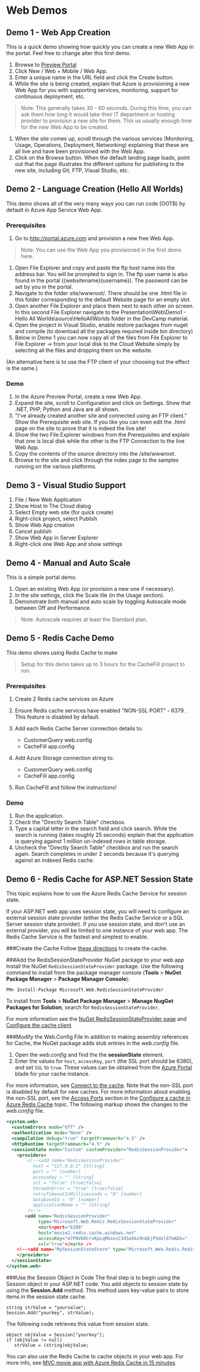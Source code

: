 # Web Demos

## Demo 1 - Web App Creation

This is a quick demo showing how quickly you can create a new Web App in the portal. Feel free to change alter this first demo.

1. Browse to [Preview Portal](https://portal.azure.com)
1. Click New / Web + Mobile / Web App.
1. Enter a unique name in the URL field and click the Create button.
1. While the site is being created, explain that Azure is provisioning a new Web App for you with supporting services, monitoring, support for continuous deployment, etc.
 > Note: This generally takes 30 - 60 seconds. During this time, you can ask them how long it would take their IT department or hosting provider to provision a new site for them. This us usually enough time for the new Web App to be created.
1. When the site comes up, scroll through the various services (Monitoring, Usage, Operations, Deployment, Networking) explaining that these are all live and have been provisioned with the Web App.
1. Click on the Browse button. When the default landing page loads, point out that the page illustrates the different options for publishing to the new site, including Git, FTP, Visual Studio, etc.

## Demo 2 - Language Creation (Hello All Worlds)

This demo shows all of the very many ways you can run code (OOTB) by default in Azure App Service Web App.

### Prerequisites

1. Go to http://portal.azure.com and provision a new free Web App.
 > Note: You can use the Web App you provisioned in the first demo here.
1. Open File Explorer and copy and paste the ftp host name into the address bar. You will be prompted to sign in. The ftp user name is also found in the portal ({websitename}\{username}). The password can be set by you in the portal.
1. Navigate to the folder site/wwwroot/. There should be one .html file in this folder corresponding to the default Website page for an empty slot.
1. Open another File Explorer and place them next to each other on screen. In this second File Explorer navigate to the Presentation\Web\Demo1 - Hello All Worlds\source\HelloAllWorlds folder in the DevCamp material.
1. Open the project in Visual Studio, enable restore packages from nuget and compile (to download all the packages required inside bin directory)
1. Below in Demo 1 you can now copy all of the files from File Explorer to File Explorer -> from your local disk to the Cloud Website simply by selecting all the files and dropping them on the website.

(An alternative here is to use the FTP client of your choosing but the effect is the same.)

### Demo

1. In the Azure Preview Portal, create a new Web App.
1. Expand the site, scroll to Configuration and click on Settings. Show that .NET, PHP, Python and Java are all shown.
1. "I've already created another site and connected using an FTP client." Show the Prerequisite web site. If you like you can even edit the .html page on the site to prove that it is indeed the live site!
1. Show the two File Explorer windows from the Prerequisites and explain that one is local disk while the other is the FTP Connection to the live Web App.
1. Copy the contents of the source directory into the /site/wwwroot.
1. Browse to the site and click through the index page to the samples running on the various platforms.

## Demo 3 - Visual Studio Support
1. File / New Web Application
1. Show Host In The Cloud dialog
1. Select Empty web site (for quick create)
1. Right-click project, select Publish
1. Show Web App creation
1. Cancel publish
1. Show Web App in Server Explorer
1. Right-click one Web App and show settings

## Demo 4 - Manual and Auto Scale

This is a simple portal demo.

1. Open an existing Web App (or provision a new one if necessary).
1. In the site settings, click the Scale tile (in the Usage section).
1. Demonstrate both manual and auto scale by toggling Autoscale mode between Off and Performance.
 > Note: Autoscale requires at least the Standard plan.

## Demo 5 - Redis Cache Demo

This demo shows using Redis Cache to make

> Setup for this demo takes up to 3 hours for the CacheFill project to run.

### Prerequisites

1. Create 2 Redis cache services on Azure
1. Ensure Redis cache services have enabled "NON-SSL PORT" - 6379 . This feature is disabled by default.
1. Add each Redis Cache Server connection details to:

	* CustomerQuery web.config
	* CacheFill app.config

1. Add Azure Storage connection string to:

	* CustomerQuery web.config
	* CacheFill app.config

1. Run CacheFill and follow the  instructions!

### Demo

1. Run the application.
1. Check the "Directly Search Table" checkbox.
1. Type a capital letter in the search field and click search. While the search is running (takes roughly 25 seconds) explain that the application is querying against 1 million un-indexed rows in table storage.
1. Uncheck the "Directly Search Table" checkbox and run the search again. Search completes in under 2 seconds because it's querying against an indexed Redis cache.

## Demo 6 - Redis Cache for ASP.NET Session State
This topic explains how to use the Azure Redis Cache Service for session state.

If your ASP.NET web app uses session state, you will need to configure an external session state provider (either the Redis Cache Service or a SQL Server session state provider). If you use session state, and don't use an external provider, you will be limited to one instance of your web app. The Redis Cache Service is the fastest and simplest to enable.

###Create the Cache
Follow [these directions](cache-dotnet-how-to-use-azure-redis-cache.md#create-cache) to create the cache.

###Add the RedisSessionStateProvider NuGet package to your web app
Install the NuGet `RedisSessionStateProvider` package.  Use the following command to install from the package manager console (**Tools** > **NuGet Package Manager** > **Package Manager Console**):

  `PM> Install-Package Microsoft.Web.RedisSessionStateProvider`

To install from **Tools** > **NuGet Package Manager** > **Manage NugGet Packages for Solution**, search for `RedisSessionStateProvider`.

For more information see the [NuGet RedisSessionStateProvider page](http://www.nuget.org/packages/Microsoft.Web.RedisSessionStateProvider/ ) and [Configure the cache client](http://azure.microsoft.com/en-us/documentation/articles/cache-dotnet-how-to-use-azure-redis-cache.md#NuGet).

###Modify the Web.Config File
In addition to making assembly references for Cache, the NuGet package adds stub entries in the *web.config* file.

1. Open the *web.config* and find the the **sessionState** element.
1. Enter the values for `host`, `accessKey`, `port` (the SSL port should be 6380), and set `SSL` to `true`. These values can be obtained from the [Azure Portal](http://go.microsoft.com/fwlink/?LinkId=529715) blade for your cache instance.

For more information, see [Connect to the cache](http://azure.microsoft.com/en-us/documentation/articles/cache-dotnet-how-to-use-azure-redis-cache.md#connect-to-cache). Note that the non-SSL port is disabled by default for new caches. For more information about enabling the non-SSL port, see the [Access Ports](https://msdn.microsoft.com/library/azure/dn793612.aspx#AccessPorts) section in the [Configure a cache in Azure Redis Cache](https://msdn.microsoft.com/library/azure/dn793612.aspx) topic. The following markup shows the changes to the *web.config* file.

```XML
<system.web>
  <customErrors mode="Off" />
  <authentication mode="None" />
  <compilation debug="true" targetFramework="4.5" />
  <httpRuntime targetFramework="4.5" />
  <sessionState mode="Custom" customProvider="RedisSessionProvider">
    <providers>  
        <!--<add name="RedisSessionProvider"
          host = "127.0.0.1" [String]
          port = "" [number]
          accessKey = "" [String]
          ssl = "false" [true|false]
          throwOnError = "true" [true|false]
          retryTimeoutInMilliseconds = "0" [number]
          databaseId = "0" [number]
          applicationName = "" [String]
        />-->
       <add name="RedisSessionProvider"
            type="Microsoft.Web.Redis.RedisSessionStateProvider"
            <mark>port="6380"
            host="movie2.redis.cache.windows.net"
            accessKey="m7PNV60CrvKpLqMUxosC3dSe6kx9nQ6jP5del8TmADk="
            ssl="true"</mark> />
    <!--<add name="MySessionStateStore" type="Microsoft.Web.Redis.RedisSessionStateProvider" host="127.0.0.1" accessKey="" ssl="false" />-->
    </providers>
  </sessionState>
</system.web>
```

###Use the Session Object in Code
The final step is to begin using the Session object in your ASP.NET code. You add objects to session state by using the **Session.Add** method. This method uses key-value pairs to store items in the session state cache.

    string strValue = "yourvalue";
	Session.Add("yourkey", strValue);

The following code retrieves this value from session state.

    object objValue = Session["yourkey"];
    if (objValue != null)
       strValue = (string)objValue;

You can also use the Redis Cache to cache objects in your web app. For more info, see [MVC movie app with Azure Redis Cache in 15 minutes](http://azure.microsoft.com/blog/2014/06/05/mvc-movie-app-with-azure-redis-cache-in-15-minutes/).

